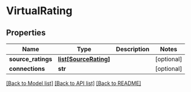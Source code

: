 # VirtualRating

## Properties
Name | Type | Description | Notes
------------ | ------------- | ------------- | -------------
**source_ratings** | [**list[SourceRating]**](SourceRating.md) |  | [optional] 
**connections** | **str** |  | [optional] 

[[Back to Model list]](../README.md#documentation-for-models) [[Back to API list]](../README.md#documentation-for-api-endpoints) [[Back to README]](../README.md)

